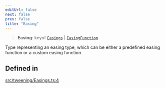 ```yaml
---
editUrl: false
next: false
prev: false
title: "Easing"
---
```


> **Easing**: keyof [`Easings`](/api/classes/easings/) \| [`EasingFunction`](/api/type-aliases/easingfunction/)

Type representing an easing type, which can be either a predefined easing function or a custom easing function.

## Defined in

[src/tweening/Easings.ts:4](https://github.com/agargaro/three.ez/blob/3fdd7e09783eb2a959141bd465ac646bca571e93/src/tweening/Easings.ts#L4)
